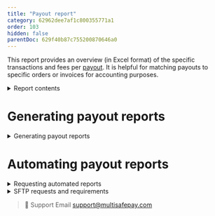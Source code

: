 ```yaml
---
title: "Payout report"
category: 62962dee7af1c800355771a1
order: 103
hidden: false
parentDoc: 629f40b87c755200870646a0
---
```


This report provides an overview (in Excel format) of the specific transactions and fees per [payout](/account/payouts/). It is helpful for matching payouts to specific orders or invoices for accounting purposes. 

<details id="report-contents">
<summary>Report contents</summary>
<br>

| Headers | Description |
|---|---|
| Report created | The date the report was generated |
| Merchant ID | Your MultiSafepay account number and merchant name |
| Payout ID | The reference number for this payout |
| Logic | What time the payout was made |
| Date from | The start date of the reporting period |
| Date till | The end date of the reporting period |
| Payout currency | The currency the payout was paid in |
| **Columns** | **Description** |
| Created date | The date the transaction was initiated |
| Completed date/time | The date and time the transaction was completed |
| Mt status | The [transaction status](/about-payments/multisafepay-statuses/) |
| Mt order status | The [order status](/about-payments/multisafepay-statuses/) |
| PSP ID | MultiSafepay's transaction reference number |
| Amount | The transaction amount in whole currency |
| Amount cents | The transaction amount in cents |
| Creditdebit | C means credit, D means debit |
| N code | See [N-codes for identifying payment methods](/reports/n-codes/) |
| Payment type | A MultiSafepay fee, or the payment method |
| Mt description | A description of the transaction |
| Sub description | A description of a component of the transaction, e.g. an issuer fee or currency conversion cost |
| Sub status | The [transaction status](/about-payments/multisafepay-statuses/) |
| Sub ID | MultiSafepay's transaction reference number |
| Ms description | website name |
| Order ID | Your unique identifier for the order |
| Var1/Var2/Var3 | Additional information |

</details >

# Generating payout reports

<details id="generating-payout-reports">
<summary>Generating payout reports</summary>
<br>

To generate a payout report, follow these steps:

1. Sign in to your [MultiSafepay dashboard](https://merchant.multisafepay.com/).
2. Go to **Finance** > **Daily balance**.
3. In the **Daily balance overview** page, under **Payout transaction** for the relevant date, click the green Excel icon.

> **Note:** You must have completed at least one payout to generate a payout report.

</details >

# Automating payout reports

<details id="requesting-automated-reports" >
<summary>Requesting automated reports</summary>
<br>

To request automated reports, email the following information to <integration@multisafepay.com>:

- Your account ID (top-right corner of your MultiSafepay dashboard)
- Method: SFTP Pull or Push request
- Frequency: Daily, weekly, or monthly
- Preferred time after 5:29 (based on Central European (Summer) Time (CET/CEST))

To view the autogenerated reports in your [MultiSafepay dashboard](https://merchant.multisafepay.com/), click the **Messages** icon in the top-right corner.

</details >

<details id="sftp-requests-and-requirements">
<summary>SFTP requests and requirements</summary>
<br>

- SFTP:
  - Pull request: We give you access to a MultiSafepay SFTP server.
  - Push request: You give us access to your SFTP server.

- We support SFTP with username/password and username/SSH keys.
- For SFTP connections, we only support ports **22** and **2222**.
- Make sure our IP address is on your allow list. For a list of MultiSafepay IP addresses, email <integration@multisafepay.com>
- To deliver the report using SFTP Push requests, you must support at least one of the following encryption algorithms on your SFTP server:

    - sh-ed25519
    - rsa-sha2-512
    - rsa-sha2-256
    - ecdsa-sha2-nistp521
    - ecdsa-sha2-nistp384
    - ecdsa-sha2-nistp256
    - ssh-rsa

</details>

> 💬  Support
> Email <support@multisafepay.com>